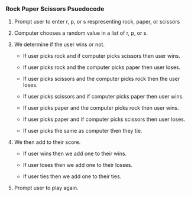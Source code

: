### Rock Paper Scissors Psuedocode

1. Prompt user to enter r, p, or s respresenting rock, paper, or scissors

2. Computer chooses a random value in a list of r, p, or s. 

3. We determine if the user wins or not. 

    * If user picks rock and if computer picks scissors then user wins.

    * If user picks rock and the computer picks paper then user loses. 

    * If user picks scissors and the computer picks rock then the user loses.

    * If user picks scissors and if computer picks paper then user wins. 

    * If user picks paper and the computer picks rock then user wins. 

    * If user picks paper and if computer picks scissors then user loses. 

    * If user picks the same as computer then they tie. 

4. We then add to their score.

    * If user wins then we add one to their wins. 

    * If user loses then we add one to their losses. 

    * If user ties then we add one to their ties. 

5. Prompt user to play again. 